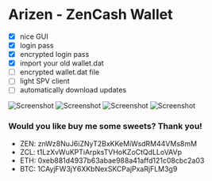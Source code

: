 # Arizen - ZenCash Wallet
- [x] nice GUI
- [x] login pass
- [x] encrypted login pass
- [x] import your old wallet.dat
- [ ] encrypted wallet.dat file
- [ ] light SPV client
- [ ] automatically download updates

![Screenshot](https://i.imgur.com/Cc14AP2.png)
![Screenshot](https://i.imgur.com/qLxk2l4.png)
![Screenshot](https://i.imgur.com/0VezNp1.png)
![Screenshot](https://i.imgur.com/3ngJvrW.png)


### **Would you like buy me some sweets? Thank you!**
- ZEN: znWz8NuJ6iZNyT2BxKKeMiWsdRM44VMs8mM
- ZCL: t1LzXvWuKPTiArpksTVHoKZoCtQdLLoVAVp
- ETH: 0xeb881d4937b63abae988a41affd121c08cbc2a03
- BTC: 1CAyjFW3jY6XKbNexSKCPajPxaRjFLM3g9

